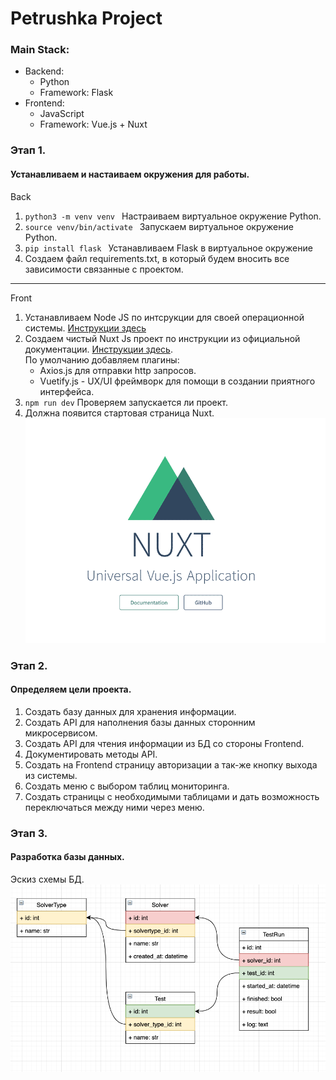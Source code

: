 # Petrushka Project


### Main Stack:
    
- Backend:
    - Python
    - Framework: Flask
- Frontend:
    - JavaScript
    - Framework: Vue.js + Nuxt


### Этап 1.
#### Устанавливаем и настаиваем окружения для работы.

Back
1. ```python3 -m venv venv ``` Настраиваем виртуальное окружение Python.
2. ```source venv/bin/activate ``` Запускаем виртуальное окружение Python.
3. ```pip install flask ``` Устанавливаем Flask в виртуальное окружение
4. Создаем файл requirements.txt, в который будем вносить все зависимости связанные с проектом.

___

Front
1. Устанавливаем Node JS по интсрукции для своей операционной системы.
[Инструкции здесь](https://nodejs.org/ru/download/package-manager/)
2. Создаем чистый Nuxt Js проект по инструкции из официальной документации.
[Инструкции здесь](https://ru.nuxtjs.org/). <br>
По умолчанию добавляем плагины:
    - Axios.js для отправки http запросов.
    - Vuetify.js - UX/UI фреймворк для помощи в создании приятного интерфейса.
3. ``` npm run dev ``` Проверяем запускается ли проект.
7. Должна появится стартовая страница Nuxt.
![Alt Text](./docs/images/nuxt-start.gif)

### Этап 2.
#### Определяем цели проекта.

1. Создать базу данных для хранения информации.
2. Создать API для наполнения базы данных сторонним микросервисом.
3. Создать API для чтения информации из БД со стороны Frontend.
4. Документировать методы API.
5. Создать на Frontend страницу авторизации а так-же кнопку выхода из системы.
6. Создать меню с выбором таблиц мониторинга.
7. Создать страницы с необходимыми таблицами и дать возможность переключаться между ними через меню.


### Этап 3.
#### Разработка базы данных.

Эскиз схемы БД.
![database-schema](./docs/images/DB_Schema.png)

